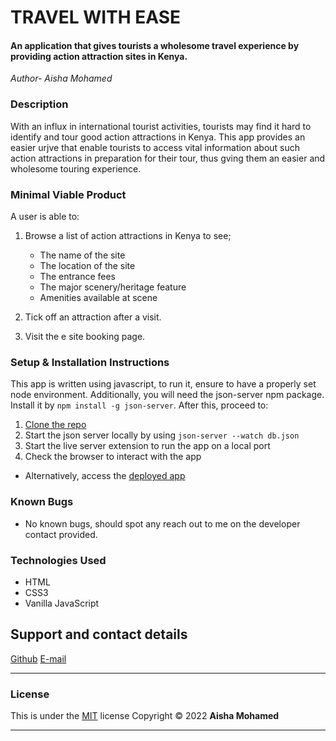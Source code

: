 # TRAVEL WITH EASE
#### An application that gives tourists a wholesome travel experience by providing action attraction sites in Kenya.

*Author- Aisha Mohamed*

### Description
With an influx in international tourist activities, tourists may find it hard to identify and tour good action attractions in Kenya. This app provides an easier urjve that enable tourists to access vital information about such action attractions in preparation for their tour, thus gving them an easier and wholesome touring experience.

### Minimal Viable Product
A user is able to:
1. Browse a list of action attractions in Kenya to see;

    * The name of the site
    * The location of the site
    * The entrance fees
    * The major scenery/heritage feature
    * Amenities available at scene
1. Tick off an attraction after a visit.
1. Visit the e site booking page.



### Setup & Installation Instructions
This app is written using javascript, to run it, ensure to have a properly set node environment. Additionally, you will need the json-server npm package. Install it by `npm install -g json-server`. After this, proceed to:
1. [Clone the repo](https://github.com/aisha-jufe/guide-app.git)
1. Start the json server locally by using `json-server --watch db.json`
1. Start the live server extension to run the app on a local port
1. Check the browser to interact with the app
* Alternatively, access the [deployed app](https://aisha-jufe.github.io/guide-app/)

### Known Bugs
* No known bugs, should spot any reach out to me on the developer contact provided.

### Technologies Used
* HTML
* CSS3
* Vanilla JavaScript


## Support and contact details
[Github](https://github.com/aisha-jufe)
[E-mail](mohamedaisha287@gmail.com)


---
### License
This is under the [MIT](https://github.com/aisha-jufe/guide-app/blob/main/LICENSE) license
Copyright © 2022 **Aisha Mohamed**

---
